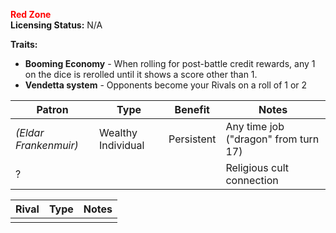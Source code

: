 <strong style="color: red;">Red Zone</strong>  
**Licensing Status:** N/A 

**Traits:** 
* **Booming Economy** - When rolling for post-battle credit rewards, any 1 on the dice is rerolled until it shows a score other than 1. 
* **Vendetta system** - Opponents become your Rivals on a roll of 1 or 2 

| Patron                | Type               | Benefit    | Notes                                |
| --------------------- | ------------------ | ---------- | ------------------------------------ |
| *(Eldar Frankenmuir)* | Wealthy Individual | Persistent | Any time job ("dragon" from turn 17) |
| ?                     |                    |            | Religious cult connection            |

| Rival | Type | Notes |
| ----- | ---- | ----- |
|       |      |       |

